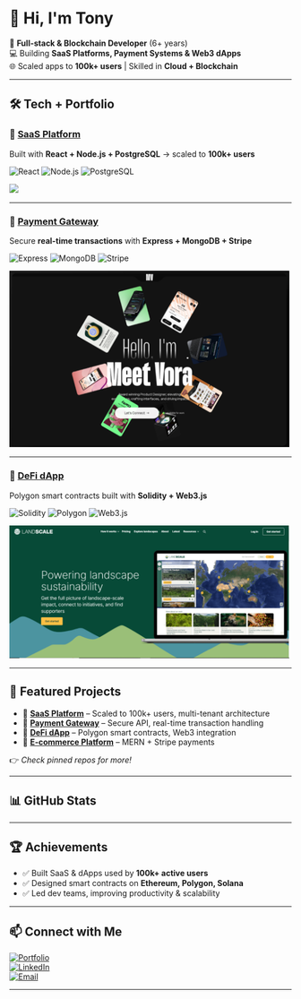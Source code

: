 # 👋 Hi, I'm Tony  

🚀 **Full-stack & Blockchain Developer** (6+ years)  
💻 Building **SaaS Platforms, Payment Systems & Web3 dApps**  
🌐 Scaled apps to **100k+ users** | Skilled in **Cloud + Blockchain**  

---
## 🛠️ Tech + Portfolio  

### 🔹 [SaaS Platform](#)  
Built with **React + Node.js + PostgreSQL** → scaled to **100k+ users**  

![React](https://img.shields.io/badge/React-20232A?style=for-the-badge&logo=react&logoColor=61DAFB)
![Node.js](https://img.shields.io/badge/Node.js-339933?style=for-the-badge&logo=nodedotjs&logoColor=fff)
![PostgreSQL](https://img.shields.io/badge/PostgreSQL-4169E1?style=for-the-badge&logo=postgresql&logoColor=fff)

<a href="#">
  <img src="assets/blochchain.png" width="500" />
</a>

---

### 🔹 [Payment Gateway](#)  
Secure **real-time transactions** with **Express + MongoDB + Stripe**  

![Express](https://img.shields.io/badge/Express-000?style=for-the-badge&logo=express&logoColor=fff)
![MongoDB](https://img.shields.io/badge/MongoDB-47A248?style=for-the-badge&logo=mongodb&logoColor=fff)
![Stripe](https://img.shields.io/badge/Stripe-008CDD?style=for-the-badge&logo=stripe&logoColor=fff)

<a href="#">
  <img src="assets/meet-vora.png" width="500" />
</a>

---

### 🔹 [DeFi dApp](#)  
Polygon smart contracts built with **Solidity + Web3.js**  

![Solidity](https://img.shields.io/badge/Solidity-363636?style=for-the-badge&logo=solidity&logoColor=fff)
![Polygon](https://img.shields.io/badge/Polygon-8247E5?style=for-the-badge&logo=polygon&logoColor=fff)
![Web3.js](https://img.shields.io/badge/Web3.js-F16822?style=for-the-badge&logo=web3dotjs&logoColor=fff)

<a href="#">
  <img src="assets/land_scale.png" width="500" />
</a>

---

## 🚀 Featured Projects  

- 🔹 [**SaaS Platform**](#) – Scaled to 100k+ users, multi-tenant architecture  
- 🔹 [**Payment Gateway**](#) – Secure API, real-time transaction handling  
- 🔹 [**DeFi dApp**](#) – Polygon smart contracts, Web3 integration  
- 🔹 [**E-commerce Platform**](#) – MERN + Stripe payments  

👉 *Check pinned repos for more!*  

---

## 📊 GitHub Stats  

---

## 🏆 Achievements  

- ✅ Built SaaS & dApps used by **100k+ active users**  
- ✅ Designed smart contracts on **Ethereum, Polygon, Solana**  
- ✅ Led dev teams, improving productivity & scalability  

---

## 📫 Connect with Me  

[![Portfolio](https://img.shields.io/badge/Portfolio-000?style=for-the-badge&logo=vercel&logoColor=white)](#)  
[![LinkedIn](https://img.shields.io/badge/LinkedIn-0A66C2?style=for-the-badge&logo=linkedin&logoColor=white)](#)  
[![Email](https://img.shields.io/badge/Email-D14836?style=for-the-badge&logo=gmail&logoColor=white)](mailto:your.email@example.com)  

---
